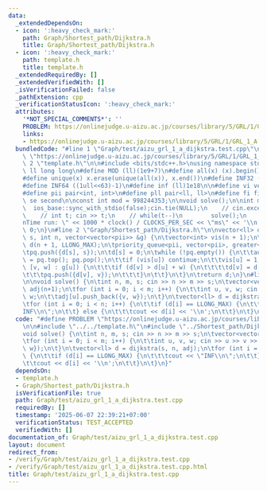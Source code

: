 ```yaml
---
data:
  _extendedDependsOn:
  - icon: ':heavy_check_mark:'
    path: Graph/Shortest_path/Dijkstra.h
    title: Graph/Shortest_path/Dijkstra.h
  - icon: ':heavy_check_mark:'
    path: template.h
    title: template.h
  _extendedRequiredBy: []
  _extendedVerifiedWith: []
  _isVerificationFailed: false
  _pathExtension: cpp
  _verificationStatusIcon: ':heavy_check_mark:'
  attributes:
    '*NOT_SPECIAL_COMMENTS*': ''
    PROBLEM: https://onlinejudge.u-aizu.ac.jp/courses/library/5/GRL/1/GRL_1_A
    links:
    - https://onlinejudge.u-aizu.ac.jp/courses/library/5/GRL/1/GRL_1_A
  bundledCode: "#line 1 \"Graph/test/aizu_grl_1_a_dijkstra.test.cpp\"\n#define PROBLEM\
    \ \"https://onlinejudge.u-aizu.ac.jp/courses/library/5/GRL/1/GRL_1_A\"\n\n#line\
    \ 2 \"template.h\"\n\n#include <bits/stdc++.h>\nusing namespace std;\n \n#define\
    \ ll long long\n#define MOD (ll)(1e9+7)\n#define all(x) (x).begin(),(x).end()\n\
    #define unique(x) x.erase(unique(all(x)), x.end())\n#define INF32 ((1ull<<31)-1)\n\
    #define INF64 ((1ull<<63)-1)\n#define inf (ll)1e18\n\n#define vi vector<int>\n\
    #define pii pair<int, int>\n#define pll pair<ll, ll>\n#define fi first\n#define\
    \ se second\n\nconst int mod = 998244353;\n\nvoid solve();\n\nint main(){\n  \
    \  ios_base::sync_with_stdio(false);cin.tie(NULL);\n    // cin.exceptions(cin.failbit);\n\
    \    // int t; cin >> t;\n    // while(t--)\n        solve();\n    cerr << \"\\\
    nTime run: \" << 1000 * clock() / CLOCKS_PER_SEC << \"ms\" << '\\n';\n    return\
    \ 0;\n}\n#line 2 \"Graph/Shortest_path/Dijkstra.h\"\n\nvector<ll> dijkstra(int\
    \ s, int n, vector<vector<pii>> &g) {\n\tvector<int> vis(n + 1);\n\tvector<ll>\
    \ d(n + 1, LLONG_MAX);\n\tpriority_queue<pii, vector<pii>, greater<pii>> pq;\n\
    \tpq.push({d[s], s});\n\td[s] = 0;\n\twhile (!pq.empty()) {\n\t\tauto [dist, u]\
    \ = pq.top(); pq.pop();\n\t\tif (vis[u]) continue;\n\t\tvis[u] = 1;\n\t\tfor (auto\
    \ [v, w] : g[u]) {\n\t\t\tif (d[v] > d[u] + w) {\n\t\t\t\td[v] = d[u] + w;\n\t\
    \t\t\tpq.push({d[v], v});\n\t\t\t}\n\t\t}\n\t}\n\treturn d;\n}\n#line 5 \"Graph/test/aizu_grl_1_a_dijkstra.test.cpp\"\
    \n\nvoid solve() {\n\tint n, m, s; cin >> n >> m >> s;\n\tvector<vector<pii>>\
    \ adj(n+1);\n\tfor (int i = 0; i < m; i++) {\n\t\tint u, v, w; cin >> u >> v >>\
    \ w;\n\t\tadj[u].push_back({v, w});\n\t}\n\tvector<ll> d = dijkstra(s, n, adj);\n\
    \tfor (int i = 0; i < n; i++) {\n\t\tif (d[i] == LLONG_MAX) {\n\t\t\tcout << \"\
    INF\\n\";\n\t\t} else {\n\t\t\tcout << d[i] << '\\n';\n\t\t}\n\t}\n}\n"
  code: "#define PROBLEM \"https://onlinejudge.u-aizu.ac.jp/courses/library/5/GRL/1/GRL_1_A\"\
    \n\n#include \"../../template.h\"\n#include \"../Shortest_path/Dijkstra.h\"\n\n\
    void solve() {\n\tint n, m, s; cin >> n >> m >> s;\n\tvector<vector<pii>> adj(n+1);\n\
    \tfor (int i = 0; i < m; i++) {\n\t\tint u, v, w; cin >> u >> v >> w;\n\t\tadj[u].push_back({v,\
    \ w});\n\t}\n\tvector<ll> d = dijkstra(s, n, adj);\n\tfor (int i = 0; i < n; i++)\
    \ {\n\t\tif (d[i] == LLONG_MAX) {\n\t\t\tcout << \"INF\\n\";\n\t\t} else {\n\t\
    \t\tcout << d[i] << '\\n';\n\t\t}\n\t}\n}"
  dependsOn:
  - template.h
  - Graph/Shortest_path/Dijkstra.h
  isVerificationFile: true
  path: Graph/test/aizu_grl_1_a_dijkstra.test.cpp
  requiredBy: []
  timestamp: '2025-06-07 22:39:21+07:00'
  verificationStatus: TEST_ACCEPTED
  verifiedWith: []
documentation_of: Graph/test/aizu_grl_1_a_dijkstra.test.cpp
layout: document
redirect_from:
- /verify/Graph/test/aizu_grl_1_a_dijkstra.test.cpp
- /verify/Graph/test/aizu_grl_1_a_dijkstra.test.cpp.html
title: Graph/test/aizu_grl_1_a_dijkstra.test.cpp
---
```

